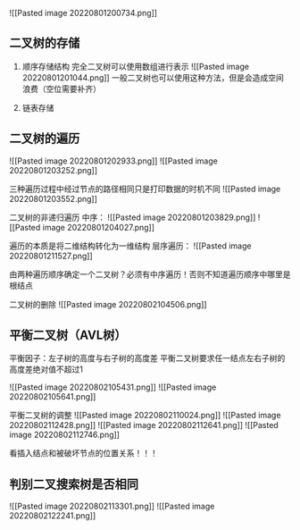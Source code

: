 ![[Pasted image 20220801200734.png]]

## 二叉树的存储
1. 顺序存储结构
完全二叉树可以使用数组进行表示
![[Pasted image 20220801201044.png]]
一般二叉树也可以使用这种方法，但是会造成空间浪费（空位需要补齐）

2. 链表存储

## 二叉树的遍历

![[Pasted image 20220801202933.png]]
![[Pasted image 20220801203252.png]]

三种遍历过程中经过节点的路径相同只是打印数据的时机不同
![[Pasted image 20220801203552.png]]

二叉树的非递归遍历
中序：
![[Pasted image 20220801203829.png]]
![[Pasted image 20220801204027.png]]

遍历的本质是将二维结构转化为一维结构
层序遍历：
![[Pasted image 20220801211527.png]]

由两种遍历顺序确定一个二叉树？必须有中序遍历！否则不知道遍历顺序中哪里是根结点

二叉树的删除
![[Pasted image 20220802104506.png]]

## 平衡二叉树（AVL树）
平衡因子：左子树的高度与右子树的高度差
平衡二叉树要求任一结点左右子树的高度差绝对值不超过1

![[Pasted image 20220802105431.png]]
![[Pasted image 20220802105641.png]]

平衡二叉树的调整
![[Pasted image 20220802110024.png]]
![[Pasted image 20220802112428.png]]
![[Pasted image 20220802112641.png]]
![[Pasted image 20220802112746.png]]

看插入结点和被破坏节点的位置关系！！！
## 判别二叉搜索树是否相同
![[Pasted image 20220802113301.png]]
![[Pasted image 20220802122241.png]]